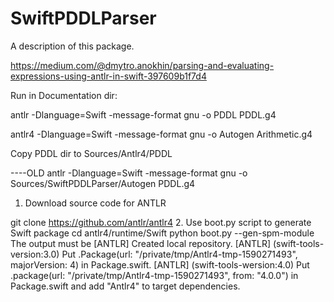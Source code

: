 # SwiftPDDLParser

A description of this package.

https://medium.com/@dmytro.anokhin/parsing-and-evaluating-expressions-using-antlr-in-swift-397609b1f7d4

Run in Documentation dir:

antlr -Dlanguage=Swift -message-format gnu -o PDDL PDDL.g4

antlr4 -Dlanguage=Swift -message-format gnu -o Autogen Arithmetic.g4

Copy PDDL dir to Sources/Antlr4/PDDL

----OLD antlr -Dlanguage=Swift -message-format gnu -o Sources/SwiftPDDLParser/Autogen PDDL.g4

1. Download source code for ANTLR

git clone https://github.com/antlr/antlr4
2. Use boot.py script to generate Swift package
cd antlr4/runtime/Swift
python boot.py --gen-spm-module
The output must be
[ANTLR] Created local repository.
[ANTLR] (swift-tools-version:3.0) Put .Package(url: "/private/tmp/Antlr4-tmp-1590271493", majorVersion: 4) in Package.swift.
[ANTLR] (swift-tools-wersion:4.0) Put .package(url: "/private/tmp/Antlr4-tmp-1590271493", from: "4.0.0") in Package.swift and add "Antlr4" to target dependencies.
